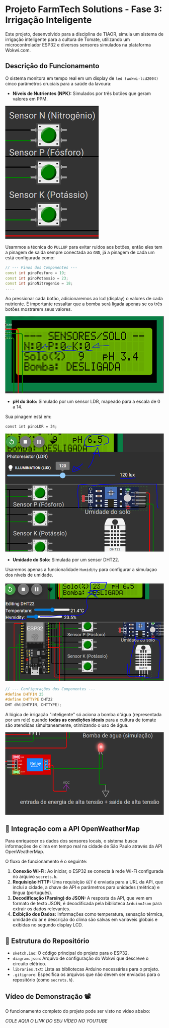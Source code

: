 # Projeto FarmTech Solutions - Fase 3: Irrigação Inteligente

Este projeto, desenvolvido para a disciplina de TIAOR, simula um sistema de irrigação inteligente para a cultura de Tomate, utilizando um microcontrolador ESP32 e diversos sensores simulados na plataforma Wokwi.com.

## Descrição do Funcionamento

O sistema monitora em tempo real em um display de `led (wokwi-lcd2004)` cinco parâmetros cruciais para a saúde da lavoura:


- **Níveis de Nutrientes (NPK):** Simulados por três botões que geram valores em PPM.

![botoes](./assets/botoes.png)

Usammos a técnica do `PULLUP` para evitar ruidos aos botões, então eles tem a pinagem de saida sempre conectada ao `GND`, já a pinagem de cada um está configurada como:

```cpp
// --- Pinos dos Componentes ---
const int pinoFosforo = 19;
const int pinoPotassio = 23;
const int pinoNitrogenio = 18;
....
```

Ao pressionar cada botão, adicionaremos ao lcd (display) o valores de cada nutriente. É importante ressaltar que a bomba será ligada apenas se os três botões mostrarem seus valores.

![botoes](./assets/lcdBotoes.png)


- **pH do Solo:** Simulado por um sensor LDR, mapeado para a escala de 0 a 14.

Sua pinagem está em:

```
const int pinoLDR = 34;
```

![ldr](./assets/ldr.png)


- **Umidade do Solo:** Simulada por um sensor DHT22.

Usaremos apenas a funcionalidade `Humidity` para configurar a simulaçao dos níveis de umidade.

![ldr](./assets/DHT.png)

```c++
// --- Configurações dos Componentes ---
#define DHTPIN 25
#define DHTTYPE DHT22
DHT dht(DHTPIN, DHTTYPE);
```

A lógica de irrigação "inteligente" só aciona a bomba d'água (representada por um relé) quando **todas as condições ideais** para a cultura de tomate são atendidas simultaneamente, otimizando o uso de água.

![ldr](./assets/bomba.png)

## 🔌 Integração com a API OpenWeatherMap

Para enriquecer os dados dos sensores locais, o sistema busca informações de clima em tempo real na cidade de São Paulo através da API OpenWeatherMap.

O fluxo de funcionamento é o seguinte:

1.  **Conexão Wi-Fi:** Ao iniciar, o ESP32 se conecta à rede Wi-Fi configurada no arquivo `secrets.h`.
2.  **Requisição HTTP:** Uma requisição `GET` é enviada para a URL da API, que inclui a cidade, a chave de API e parâmetros para unidades (métrica) e língua (português).
3.  **Decodificação (Parsing) do JSON:** A resposta da API, que vem em formato de texto JSON, é decodificada pela biblioteca `ArduinoJson` para extrair os dados relevantes.
4.  **Exibição dos Dados:** Informações como temperatura, sensação térmica, umidade do ar e descrição do clima são salvas em variáveis globais e exibidas no segundo display LCD.


## 📁 Estrutura do Repositório

* `sketch.ino`: O código principal do projeto para o ESP32.
* `diagram.json`: Arquivo de configuração do Wokwi que descreve o circuito elétrico.
* `libraries.txt`: Lista as bibliotecas Arduino necessárias para o projeto.
* `.gitignore`: Especifica os arquivos que não devem ser enviados para o repositório (como `secrets.h`).

## Vídeo de Demonstração 📽

O funcionamento completo do projeto pode ser visto no vídeo abaixo:

*COLE AQUI O LINK DO SEU VÍDEO NO YOUTUBE*
